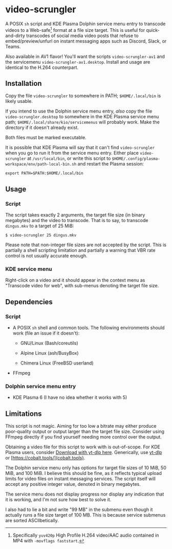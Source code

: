 # video-scrungler

A POSIX `sh` script and KDE Plasma Dolphin service menu entry to
transcode videos to a Web-safe[^1] format at a file size target.
This is useful for quick-and-dirty transcodes of social media video posts
that refuse to embed/preview/unfurl
on instant messaging apps such as Discord, Slack, or Teams.

Also available in AV1 flavor!
You'll want the scripts `video-scrungler-av1`
and the servicemenu `video-scrungler-av1.desktop`.
Install and usage are identical to the H.264 counterpart.

## Installation

Copy the file `video-scrungler` to somewhere in PATH;
`$HOME/.local/bin` is likely usable.

If you intend to use the Dolphin service menu entry,
*also* copy the file `video-scrungler.desktop`
to somewhere in the KDE Plasma service menu path;
`$HOME/.local/share/kio/servicemenus` will probably work.
Make the directory if it doesn't already exist.

Both files must be marked executable.

It is possible that KDE Plasma will say that it can't find
`video-scrungler` when you go to run it from the service menu entry.
Either place `video-scrungler` at `/usr/local/bin`, or
write this script to
`$HOME/.config/plasma-workspace/env/path-local-bin.sh`
and restart the Plasma session:

```
export PATH=$PATH:$HOME/.local/bin
```

## Usage

### Script

The script takes exactly 2 arguments,
the target file size (in binary megabytes)
and the video to transcode.
That is to say, to transcode `dingus.mkv`
to a target of 25 MiB:

```console
$ video-scrungler 25 dingus.mkv
```

Please note that non-integer file sizes are not accepted by the script.
This is partially a shell scripting limitation
and partially a warning that VBR rate control
is not usually accurate enough.

### KDE service menu

Right-click on a video
and it should appear in the context menu as "Transcode video for web",
with sub-menus denoting the target file size.

## Dependencies

### Script

* A POSIX `sh` shell and common tools.
  The following environments should work (file an issue if it doesn't):

    * GNU/Linux (Bash/coreutils)

    * Alpine Linux (ash/BusyBox)

    * Chimera Linux (FreeBSD userland)

* FFmpeg

### Dolphin service menu entry

* KDE Plasma 6 (I have no idea whether it works with 5)

## Limitations

This script is not magic.
Aiming for too low a bitrate
may either produce poor-quality output or
output larger than the target file size.
Consider using FFmpeg directly
if you find yourself needing more control over the output.

Obtaining a video file for this script to work with is out-of-scope.
For KDE Plasma users, consider
[Download with yt-dlp here](https://store.kde.org/p/2012539/).
Generically, use [yt-dlp](https://github.com/yt-dlp/yt-dlp/)
or [https://cobalt.tools/](cobalt.tools).

The Dolphin service menu only has options for
target file sizes of 10 MiB, 50 MiB, and 100 MiB.
I believe this should be fine,
as it reflects typical upload limits for video files
on instant messaging services.
The script itself will accept any
positive integer value, denoted in binary megabytes.

The service menu does not display progress nor
display any indication that it is working,
and I'm not sure how best to solve it.

I also had to lie a bit and write "99 MB" in the submenu
even though it actually runs a file size target of 100 MB.
This is because service submenus are sorted ASCIIbetically.

[^1]: Specifically `yuv420p` High Profile H.264 video/AAC audio
      contained in MP4 with `-movflags faststart`.

